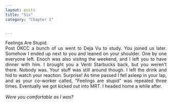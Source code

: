 ```yaml
---
layout: posts
title: "Six"
category: "Chapter 1"


---
```

<style>
body {
text-align: justify}
</style>

Feelings Are Stupid. 
<br>
Post OKCC a bunch of us went to Deja Vu to study. You joined us later. Somehow I ended up next to you and leaned on your shoulder. One by one everyone left. Enoch was also visitng the weekend, and I left you to have dinner with him. I brought you a Venti Starbucks back, but you weren't there. Nobody was. Your stuff was still around though. I left the drink and hid to watch your reaction. Surprise! As time passed I fell asleep in your lap, and as your co-worker called, "Feelings are stupid" was repeated three times. Eventually we got kicked out into MRT. I headed home a while after. <br><br>
*Were you comfortable as I was?*